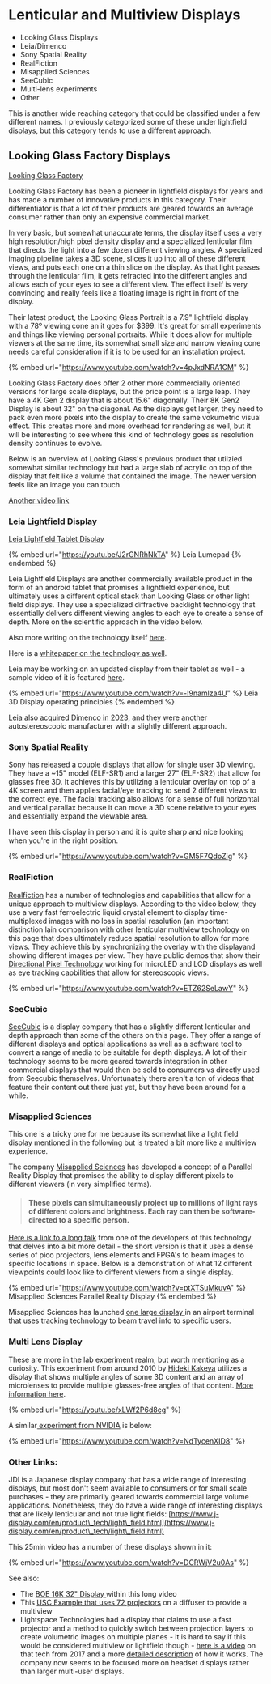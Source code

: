# Lenticular and Multiview Displays

* Looking Glass Displays
* Leia/Dimenco
* Sony Spatial Reality
* RealFiction
* Misapplied Sciences
* SeeCubic
* Multi-lens experiments
* Other

This is another wide reaching category that could be classified under a few different names. I previously categorized some of these under lightfield displays, but this category tends to use a different approach.



## Looking Glass Factory Displays

[Looking Glass Factory](https://lookingglassfactory.com)

Looking Glass Factory has been a pioneer in lightfield displays for years and has made a number of innovative products in this category. Their differentiator is that a lot of their products are geared towards an average consumer rather than only an expensive commercial market.&#x20;

In very basic, but somewhat unaccurate terms, the display itself uses a very high resolution/high pixel density display and a specialized lenticular film that directs the light into a few dozen different viewing angles. A specialized imaging pipeline takes a 3D scene, slices it up into all of these different views, and puts each one on a thin slice on the display. As that light passes through the lenticular film, it gets refracted into the different angles and allows each of your eyes to see a different view. The effect itself is very convincing and really feels like a floating image is right in front of the display.

Their latest product, the Looking Glass Portrait is a 7.9" lightfield display with a 78º viewing cone an it goes for $399. It's great for small experiments and things like viewing personal portraits.  While it does allow for multiple viewers at the same time, its somewhat small size and narrow viewing cone needs careful consideration if it is to be used for an installation project.

{% embed url="https://www.youtube.com/watch?v=4pJxdNRA1CM" %}

Looking Glass Factory does offer 2 other more commercially oriented versions for large scale displays, but the price point is a large leap. They have a 4K Gen 2 display that is about 15.6" diagonally. Their 8K Gen2 Display is about 32" on the diagonal. As the displays get larger, they need to pack even more pixels into the display to create the same vokumetric visual effect. This creates more and more overhead for rendering as well, but it will be interesting to see where this kind of technology goes as resolution density continues to evolve.

Below is an overview of Looking Glass's previous product that utilzied somewhat similar technology but had a large slab of acrylic on top of the display that felt like a volume that contained the image. The newer version feels like an image you can touch.

[Another video link](https://www.youtube.com/watch?v=PgiyoweaPb4)

### Leia Lightfield Display

[Leia Lightfield Tablet Display](https://www.leiainc.com)

{% embed url="https://youtu.be/J2rGNRhNkTA" %}
Leia Lumepad
{% endembed %}

Leia Lightfield Displays are another commercially available product in the form of an android tablet that promises a lightfield experience, but ultimately uses a different optical stack than Looking Glass or other light field displays. They use a specialized diffractive backlight technology that essentially delivers different viewing angles to each eye to create a sense of depth. More on the scientific approach in the video below.

Also more writing on the technology itself [here](https://www.leiainc.com/newsroom/leia-brings-3d-lightfield-to-a-monitor-near-you).

Here is a [whitepaper on the technology as well](https://www.nature.com/articles/nature11972).

Leia may be working on an updated display from their tablet as well - a sample video of it is featured [here](https://twitter.com/nimazeighami/status/1524853044734664705?s=21).

{% embed url="https://www.youtube.com/watch?v=-I9namlza4U" %}
Leia 3D Display operating principles
{% endembed %}

[Leia also acquired Dimenco in 2023](https://www.leiainc.com/newsroom/leia-inc-acquires-dimenco-unifying-global-leaders-in-3d-display-technology), and they were another autostereoscopic manufacturer with a slightly different approach.

### Sony Spatial Reality

Sony has released a couple displays that allow for single user 3D viewing. They have a \~15" model (ELF-SR1) and a larger 27" (ELF-SR2) that allow for glasses free 3D. It achieves this by utilizing a lenticular overlay on top of a 4K screen and then applies facial/eye tracking to send 2 different views to the correct eye. The facial tracking also allows for a sense of full horizontal and vertical parallax because it can move a 3D scene relative to your eyes and essentially expand the viewable area.

I have seen this display in person and it is quite sharp and nice looking when you're in the right position.&#x20;

{% embed url="https://www.youtube.com/watch?v=GM5F7QdoZig" %}

### RealFiction

[Realfiction](https://www.realfiction.com) has a number of technologies and capabilities that allow for a unique approach to multiview displays. According to the video below, they use a very fast ferroelectric liquid crystal element to display time-multiplexed images with no loss in spatial resolution (an important distinction lain comparison with other lenticular multiview technology on this page that does ultimately reduce spatial resolution to allow for more views. They achieve this by synchronizing the overlay with the displayand showing different images per view. They have public demos that show their [Directional Pixel Technology](https://www.youtube.com/watch?v=Kn6Onqk\_N0s) working for microLED and LCD displays as well as eye tracking capbilities that allow for stereoscopic views.

{% embed url="https://www.youtube.com/watch?v=ETZ62SeLawY" %}



### SeeCubic

[SeeCubic](https://www.seecubic.com) is a display company that has a slightly different lenticular and depth approach than some of the others on this page. They offer a range of different displays and optical applications as well as a software tool to convert a range of media to be suitable for depth displays. A lot of their technology seems to be more geared towards integration in other commercial displays that would then be sold to consumers vs directly used from Seecubic themselves. Unfortunately there aren't a ton of videos that feature their content out there just yet, but they have been around for a while.

### Misapplied Sciences

This one is a tricky one for me because its somewhat like a light field display mentioned in the following but is treated a bit more like a multiview experience.&#x20;

The company [Misapplied Sciences](https://www.misappliedsciences.com/home/technology.html) has developed a concept of a Parallel Reality Display that promises the ability to display different pixels to different viewers (in very simplified terms).

> #### These pixels can simultaneously project up to millions of light rays of different colors and brightness. Each ray can then be software-directed to a specific person.

[Here is a link to a long talk](https://www.youtube.com/watch?v=p1b3wEsFlCY\&t=1210s) from one of the developers of this technology that delves into a bit more detail - the short version is that it uses a dense series of pico projectors, lens elements and FPGA's to beam images to specific locations in space. Below is a demonstration of what 12 different viewpoints could look like to different viewers from a single display.

{% embed url="https://www.youtube.com/watch?v=ptXTSuMkuvA" %}
Misapplied Sciences Parallel Reality Display
{% endembed %}

Misapplied Sciences has launched [one large display ](https://www.youtube.com/watch?v=vwRO16n7hVA)in an airport terminal that uses tracking technology to beam travel info to specific users.

### Multi Lens Display

These are more in the lab experiment realm, but worth mentioning as a curiosity. This experiment from around 2010 by [Hideki Kakeya](https://opg.optica.org/oe/fulltext.cfm?uri=oe-20-23-25902\&id=244861) utilizes a display that shows multiple angles of some 3D content and an array of microlenses to provide multiple glasses-free angles of that content. [More information here](https://scholar.google.co.jp/citations?user=o8t3EQgAAAAJ\&hl=en).

{% embed url="https://youtu.be/xLWf2P6d8cg" %}

A similar[ experiment from NVIDIA](https://research.nvidia.com/publication/2017-11\_near-eye-light-field-holographic-rendering-spherical-waves-wide-field-view) is below:

{% embed url="https://www.youtube.com/watch?v=NdTycenXID8" %}

### Other Links:

JDI is a Japanese display company that has a wide range of interesting displays, but most don't seem available to consumers or for small scale purchases - they are primarily geared towards commercial large volume applications. Nonetheless, they do have a wide range of interesting displays that are likely lenticular and not true light fields: [https://www.j-display.com/en/product\_tech/light\_field.html](https://www.j-display.com/en/product\_tech/light\_field.html)

This 25min video has a number of these displays shown in it:

{% embed url="https://www.youtube.com/watch?v=DCRWjV2u0As" %}

See also:

* &#x20;The [BOE 16K 32" Display ](https://www.youtube.com/watch?v=\_dzkJfvQ9i8)within this long video
* This [USC Example that uses 72 projectors](https://youtu.be/PjP4SvHjkdo?si=VuDQozc-bn6b1jF0) on a diffuser to provide a multiview&#x20;
* Lightspace Technologies had a display that claims to use a fast projector and a method to quickly switch between projection layers to create volumetric images on multiple planes - it is hard to say if this would be considered multiview or lightfield though - [here is a video](https://www.youtube.com/watch?v=HeBwdqfbXZ8) on that tech from 2017 and a more [detailed description](https://www.youtube.com/watch?v=tzcwFlklTz4) of how it works. The company now seems to be focused more on headset displays rather than larger multi-user displays.

